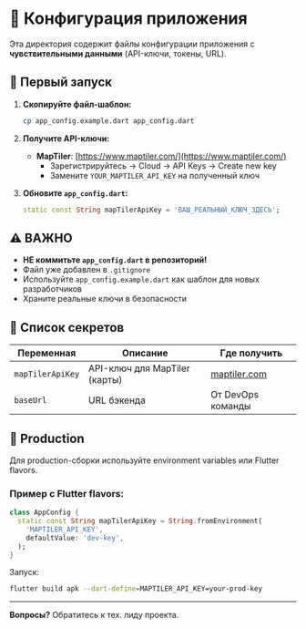 # 🔧 Конфигурация приложения

Эта директория содержит файлы конфигурации приложения с **чувствительными данными** (API-ключи, токены, URL).

## 📝 Первый запуск

1. **Скопируйте файл-шаблон:**
   ```bash
   cp app_config.example.dart app_config.dart
   ```

2. **Получите API-ключи:**
   - **MapTiler**: [https://www.maptiler.com/](https://www.maptiler.com/)
     - Зарегистрируйтесь → Cloud → API Keys → Create new key
     - Замените `YOUR_MAPTILER_API_KEY` на полученный ключ

3. **Обновите `app_config.dart`:**
   ```dart
   static const String mapTilerApiKey = 'ВАШ_РЕАЛЬНЫЙ_КЛЮЧ_ЗДЕСЬ';
   ```

## ⚠️ ВАЖНО

- **НЕ коммитьте `app_config.dart` в репозиторий!**
- Файл уже добавлен в `.gitignore`
- Используйте `app_config.example.dart` как шаблон для новых разработчиков
- Храните реальные ключи в безопасности

## 🔑 Список секретов

| Переменная | Описание | Где получить |
|---|---|---|
| `mapTilerApiKey` | API-ключ для MapTiler (карты) | [maptiler.com](https://www.maptiler.com/) |
| `baseUrl` | URL бэкенда | От DevOps команды |

## 🚀 Production

Для production-сборки используйте environment variables или Flutter flavors.

### Пример с Flutter flavors:

```dart
class AppConfig {
  static const String mapTilerApiKey = String.fromEnvironment(
    'MAPTILER_API_KEY',
    defaultValue: 'dev-key',
  );
}
```

Запуск:
```bash
flutter build apk --dart-define=MAPTILER_API_KEY=your-prod-key
```

---

**Вопросы?** Обратитесь к тех. лиду проекта.

